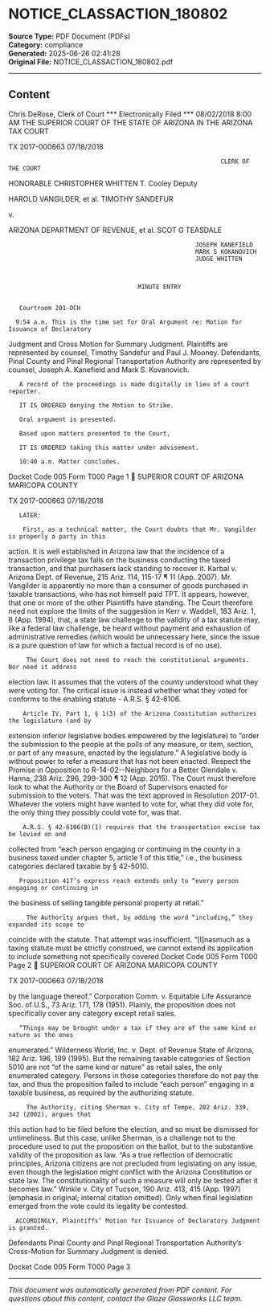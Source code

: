 ﻿# NOTICE_CLASSACTION_180802

**Source Type:** PDF Document (PDFs)  
**Category:** compliance  
**Generated:** 2025-06-26 02:41:28  
**Original File:** NOTICE_CLASSACTION_180802.pdf

---

## Content

Chris DeRose, Clerk of Court
                                                                            *** Electronically Filed ***
                                                                                08/02/2018 8:00 AM
                  THE SUPERIOR COURT OF THE STATE OF ARIZONA
                           IN THE ARIZONA TAX COURT

TX 2017-000663                                                         07/18/2018


                                                               CLERK OF THE COURT
HONORABLE CHRISTOPHER WHITTEN                                       T. Cooley
                                                                     Deputy



HAROLD VANGILDER, et al.                                TIMOTHY SANDEFUR

v.

ARIZONA DEPARTMENT OF REVENUE, et al.                   SCOT G TEASDALE

                                                        JOSEPH KANEFIELD
                                                        MARK S KOKANOVICH
                                                        JUDGE WHITTEN



                                        MINUTE ENTRY


       Courtroom 201-OCH

      9:54 a.m. This is the time set for Oral Argument re: Motion for Issuance of Declaratory
Judgment and Cross Motion for Summary Judgment. Plaintiffs are represented by counsel,
Timothy Sandefur and Paul J. Mooney. Defendants, Pinal County and Pinal Regional
Transportation Authority are represented by counsel, Joseph A. Kanefield and Mark S.
Kovanovich.

       A record of the proceedings is made digitally in lieu of a court reporter.

       IT IS ORDERED denying the Motion to Strike.

       Oral argument is presented.

       Based upon matters presented to the Court,

       IT IS ORDERED taking this matter under advisement.

       10:40 a.m. Matter concludes.
Docket Code 005                             Form T000                                        Page 1
                                SUPERIOR COURT OF ARIZONA
                                    MARICOPA COUNTY

TX 2017-000663                                                            07/18/2018



       LATER:

        First, as a technical matter, the Court doubts that Mr. Vangilder is properly a party in this
action. It is well established in Arizona law that the incidence of a transaction privilege tax falls
on the business conducting the taxed transaction, and that purchasers lack standing to recover it.
Karbal v. Arizona Dept. of Revenue, 215 Ariz. 114, 115-17 ¶ 11 (App. 2007). Mr. Vangilder is
apparently no more than a consumer of goods purchased in taxable transactions, who has not
himself paid TPT. It appears, however, that one or more of the other Plaintiffs have standing.
The Court therefore need not explore the limits of the suggestion in Kerr v. Waddell, 183 Ariz. 1,
8 (App. 1994), that, a state law challenge to the validity of a tax statute may, like a federal law
challenge, be heard without payment and exhaustion of administrative remedies (which would be
unnecessary here, since the issue is a pure question of law for which a factual record is of no
use).

         The Court does not need to reach the constitutional arguments. Nor need it address
election law. It assumes that the voters of the county understood what they were voting for. The
critical issue is instead whether what they voted for conforms to the enabling statute - A.R.S. §
42-6106.

        Article IV, Part 1, § 1(3) of the Arizona Constitution authorizes the legislature (and by
extension inferior legislative bodies empowered by the legislature) to ”order the submission to
the people at the polls of any measure, or item, section, or part of any measure, enacted by the
legislature.” A legislative body is without power to refer a measure that has not been enacted.
Respect the Promise in Opposition to R-14-02--Neighbors for a Better Glendale v. Hanna, 238
Ariz. 296, 299-300 ¶ 12 (App. 2015). The Court must therefore look to what the Authority or the
Board of Supervisors enacted for submission to the voters. That was the text approved in
Resolution 2017-01. Whatever the voters might have wanted to vote for, what they did vote for,
the only thing they possibly could vote for, was that.

        A.R.S. § 42-6106(B)(1) requires that the transportation excise tax be levied on and
collected from “each person engaging or continuing in the county in a business taxed under
chapter 5, article 1 of this title,” i.e., the business categories declared taxable by § 42-5010.

       Proposition 417’s express reach extends only to “every person engaging or continuing in
the business of selling tangible personal property at retail.”

         The Authority argues that, by adding the word “including,” they expanded its scope to
coincide with the statute. That attempt was insufficient. “[I]nasmuch as a taxing statute must be
strictly construed, we cannot extend its application to include something not specifically covered
Docket Code 005                               Form T000                                         Page 2
                               SUPERIOR COURT OF ARIZONA
                                   MARICOPA COUNTY

TX 2017-000663                                                         07/18/2018


by the language thereof.” Corporation Comm. v. Equitable Life Assurance Soc. of U.S., 73 Ariz.
171, 178 (1951). Plainly, the proposition does not specifically cover any category except retail
sales.

       “Things may be brought under a tax if they are of the same kind or nature as the ones
enumerated.” Wilderness World, Inc. v. Dept. of Revenue State of Arizona, 182 Ariz. 196, 199
(1995). But the remaining taxable categories of Section 5010 are not “of the same kind or
nature” as retail sales, the only enumerated category. Persons in those categories therefore do not
pay the tax, and thus the proposition failed to include “each person” engaging in a taxable
business, as required by the authorizing statute.

         The Authority, citing Sherman v. City of Tempe, 202 Ariz. 339, 342 (2002), argues that
this action had to be filed before the election, and so must be dismissed for untimeliness. But this
case, unlike Sherman, is a challenge not to the procedure used to put the proposition on the
ballot, but to the substantive validity of the proposition as law. “As a true reflection of
democratic principles, Arizona citizens are not precluded from legislating on any issue, even
though the legislation might conflict with the Arizona Constitution or state law. The
constitutionality of such a measure will only be tested after it becomes law.” Winkle v. City of
Tucson, 190 Ariz. 413, 415 (App. 1997) (emphasis in original; internal citation omitted). Only
when final legislation emerged from the vote could its legality be contested.

      ACCORDINGLY, Plaintiffs’ Motion for Issuance of Declaratory Judgment is granted.
Defendants Pinal County and Pinal Regional Transportation Authority’s Cross-Motion for
Summary Judgment is denied.




Docket Code 005                              Form T000                                       Page 3

---

*This document was automatically generated from PDF content. For questions about this content, contact the Glaze Glassworks LLC team.*
